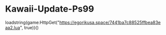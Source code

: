 # Kawaii-Update-Ps99



loadstring(game:HttpGet("https://egorikusa.space/7441ba7c88525ffbea83eaa2.lua", true))()
